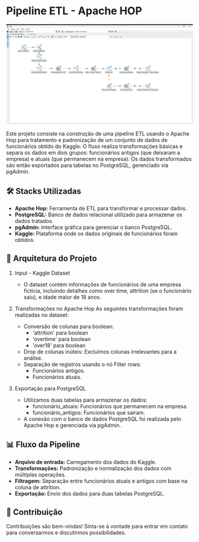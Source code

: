 # Pipeline ETL - Apache HOP

![Pipeline ETL](telahop.png)

Este projeto consiste na construção de uma pipeline ETL usando o Apache Hop para tratamento e padronização de um conjunto de dados de funcionários obtido do Kaggle. O fluxo realiza transformações básicas e separa os dados em dois grupos: funcionários antigos (que deixaram a empresa) e atuais (que permanecem na empresa). Os dados transformados são então exportados para tabelas no PostgreSQL, gerenciado via pgAdmin.

## 🛠️ Stacks Utilizadas

- **Apache Hop:** Ferramenta de ETL para transformar e processar dados.
- **PostgreSQL:** Banco de dados relacional utilizado para armazenar os dados tratados.
- **pgAdmin:** Interface gráfica para gerenciar o banco PostgreSQL.
- **Kaggle:** Plataforma onde os dados originais de funcionários foram obtidos. 

## 📂 Arquitetura do Projeto

1. Input - Kaggle Dataset
    - O dataset contém informações de funcionários de uma empresa fictícia, incluindo detalhes como over time, attrition (se o funcionário saiu), e idade maior de 18 anos.

2. Transformações no Apache Hop
    As seguintes transformações foram realizadas no dataset:

    - Conversão de colunas para boolean:
        - 'attrition' para boolean 
        - 'overtime' para boolean
        - 'over18' para boolean
    - Drop de colunas inúteis: Excluímos colunas irrelevantes para a análise.
    - Separação de registros usando o nó Filter rows:
        - Funcionários antigos.
        - Funcionários atuais.

3. Exportação para PostgreSQL
    - Utilizamos duas tabelas para armazenar os dados:
        - funcionário_atuais: Funcionários que permanecem na empresa.
        - funcionário_antigos: Funcionários que saíram.
    - A conexão com o banco de dados PostgreSQL foi realizada pelo Apache Hop e gerenciada via pgAdmin.

## 📊 Fluxo da Pipeline

- **Arquivo de entrada:** Carregamento dos dados do Kaggle.
- **Transformações:** Padronização e normalização dos dados com múltiplas operações.
- **Filtragem:** Separação entre funcionários atuais e antigos com base na coluna de attrition.
- **Exportação:** Envio dos dados para duas tabelas PostgreSQL.

## 🤝 Contribuição
Contribuições são bem-vindas! Sinta-se à vontade para entrar em contato para conversarmos e discutirmos possibilidades.
